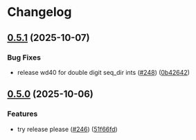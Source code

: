 # Changelog

## [0.5.1](https://github.com/maxplanck-ie/dissectBCL/compare/v0.5.0...v0.5.1) (2025-10-07)


### Bug Fixes

* release wd40 for double digit seq_dir ints ([#248](https://github.com/maxplanck-ie/dissectBCL/issues/248)) ([0b42642](https://github.com/maxplanck-ie/dissectBCL/commit/0b4264246e43cb5f9393260a236cbb7713b2f851))

## [0.5.0](https://github.com/maxplanck-ie/dissectBCL/compare/v0.4.2...v0.5.0) (2025-10-06)


### Features

* try release please ([#246](https://github.com/maxplanck-ie/dissectBCL/issues/246)) ([51f66fd](https://github.com/maxplanck-ie/dissectBCL/commit/51f66fd07a72b21c6d9879b7f64f0c5a1f34aa7d))

